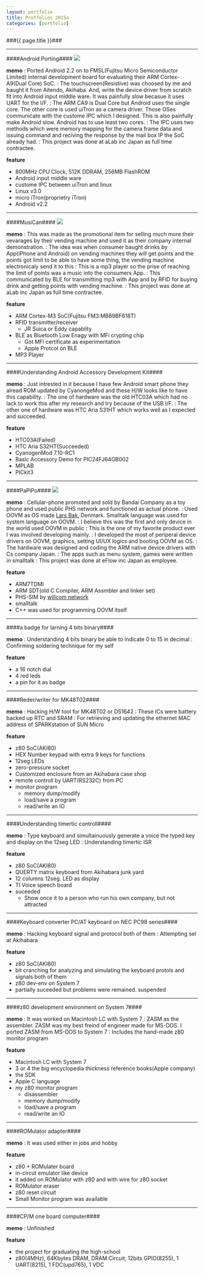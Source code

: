 ```yaml
---
layout: portfolio
title: Protfolios 2015a
categories: [portfolio]
---
```


###{{ page.title }}###

* * * *

####Android Porting####
![](/images/android_porting.png)

**memo**
: Ported Android 2.2 on to FMSL(Fujitsu Micro Semiconductor Limited) internal development board for evaluating their ARM Cortex-A9(Dual Core) SoC.
: The touchscreen(Resistive) was choosed by me and baught it from Aitendo, Akihaba. And, write the device driver from scratch fit into Android input middle ware. It was painfully slow becasue it uses UART for the I/F.
: The ARM CA9 is Dual Core but Android uses the single core. The other core is used uiTron as a camera driver. Those OSes communicate with the custome IPC which I designed. This is also painfully make Android slow. Android has to use least two cores.
: The IPC uses two methods which were memory mapping for the camera frame data and issuing command and reciving the response by the mail box IP the SoC already had.
: This project was done at aLab inc Japan as full time contractee.

**feature**

  - 800MHz CPU Clock, 512K DDRAM, 256MB FlashROM
  - Android input middle ware
  - custome IPC between uiTron and linux
  - Linux v3.0
  - micro iTron(proprietry iTron)
  - Android v2.2

* * * *

####MusiCan####
![](/images/musican.png)

**memo**
: This was made as the promotional item for selling much more their vevarages by their vending machine and used it as their company internal demonstration.
: The idea was when consumer baught drinks by App(iPhone and Android) on vending machines they will get points and the points got limit to be able to have some thing, the vending machine electronicaly send it to this
: This is a mp3 player so the prise of reaching the limit of points was a music into the consumers App.
: This communicated by BLE for transmitting mp3 with App and by RFID for buying drink and getting points with vending machine.
: This project was done at aLab inc Japan as full time contractee.

**feature**

  - ARM Cortex-M3 SoC(Fujitsu FM3:MB89BF618T)
  - RFID transmitter/receiver
    - JR Suica or Eddy capablity
  - BLE as Bluetooth Low Enagy with MFi crypting chip
    - Got MFi certificate as experimentation
	- Apple Protcol on BLE
  - MP3 Player

* * * *

####Understanding Android Accessory Development Kit####

**memo**
: Just intrested in it because I have few Android smart phone they alread ROM updated by CyanongeMod and these H/W looks like to have this capability.
: The one of hardware was the old HTC03A which had no lack to work this after my research and try because of the USB I/F.
: The other one of hardware was HTC Aria S31HT which works well as I expected and succeeded.

**feature**

  - HTC03A(Failed)
  - HTC Aria S32HT(Succeeded)
  - CyanogenMod 7.10-RC1
  - Basic Accessory Demo for PIC24FJ64GB002
  - MPLAB
  - PICkit3
  
* * * *

####PaPiPo####
![](/images/papipo.jpg)

**memo**
: Cellular-phone promoted and sold by Bandai Company as a toy phone and used public PHS network and functioned as actual phone.
: Used OOVM as OS made [Lars Bak](http://en.wikipedia.org/wiki/Lars_Bak_%28computer_programmer%29), Denmark. Smalltalk language was used for system language on OOVM.
: I believe this was the first and only device in the world used OOVM in public
: This is the one of my favorite product ever I was involved developing mainly.
: I developed the most of periperal device drivers on OOVM, graphics, setting UI/UX logics and booting OOVM as OS.
: The hardware was designed and coding the ARM native device drivers with Cs company Japan.
: The apps such as menu system, games were written in smalltalk
: This project was done at eFlow inc Japan as employee.

**feature**

  - ARM7TDMI
  - ARM SDT(old C Compiler, ARM Assmbler and linker set)
  - PHS-SIM by [willcom network](http://en.wikipedia.org/wiki/Willcom)
  - smalltalk
  - C++ was used for programming OOVM itself
  
* * * *

####a badge for larning 4 bits binary####

**memo**
: Understanding 4 bits binary be able to indicate 0 to 15 in decimal
: Confirming soldering technique for my self

**feature**

  - a 16 notch dial
  - 4 red leds
  - a pin for it as badge

* * * *

####Reder/writer for MK48T02####

**memo**
: Hacking H/W tool for MK48T02 or DS1642
: These ICs were battery backed up RTC and SRAM
: For retrieving and updating the ethernet MAC address of SPARKstation of SUN Micro

**feature**

  - z80 SoC(AKI80)
  - HEX Number keypad with extra 9 keys for functions
  - 12seg LEDs
  - zero-pressure socket
  - Customized enclosure from an Akihabara case shop
  - remote controll by UART(RS232C) from PC
  - monitor program
	- memory dump/modify
	- load/save a program
	- read/write an IO

* * * *

####Understanding timertic controll####

**memo**
: Type keyboard and simultainuously generate a voice the typed key and display on the 12seg LED
: Understanding timertic ISR

**feature**

  - z80 SoC(AKI80)
  - QUERTY matrix keyboard from Akihabara junk yard
  - 12 columns 12seg. LED as display
  - TI Voice speech board
  - suceeded
    - Show once it to a person who run his own company, but not attracted

----

####Keyboard converter PC/AT keyboard on NEC PC98 series####

**memo**
: Hacking keyboard signal and protocol both of them
: Attempting sel at Akihabara

**feature**

  - z80 SoC(AKI80)
  - bit cranching for analyzing and simulating the keyboard protols and signals both of them
  - z80 dev-env on System 7
  - partially suceeded but problems were remained. suspended

----

####z80 development environment on System 7####

**memo**
: It was worked on Macintosh LC with System 7
: ZASM as the assembler. ZASM was my best freind of engineer made for MS-DOS. I ported ZASM from MS-DOS to System 7
: Includes the hand-made z80 monitor program

**feature**

  - Macintosh LC with System 7
  - 3 or 4 the big encyclopedia thickness reference books(Apple company)
  - the SDK
  - Apple C language
  - my z80 monitor program
    - disassembler
	- memory dump/modify
	- load/save a program
	- read/write an IO

* * * *

####ROMulator adapter####

**memo**
: It was used either in jobs and hobby

**feature**

  - z80 + ROMulater board
  - in-circut emulator like device
  - it added on ROMulator with z80 and with wire for z80 socket
  - ROMulator eraser
  - z80 reset circuit
  - Small Monitor program was available

* * * *


####CP/M one board computer####

**memo**
: Unfinished

**feature**

  - the project for graduating the high-school
  - z80(4MHz), 64Kbytes DRAM, DRAM Circuit, 12bits GPIO(8255), 1 UART(8215), 1 FDC(upd765), 1 VDC

